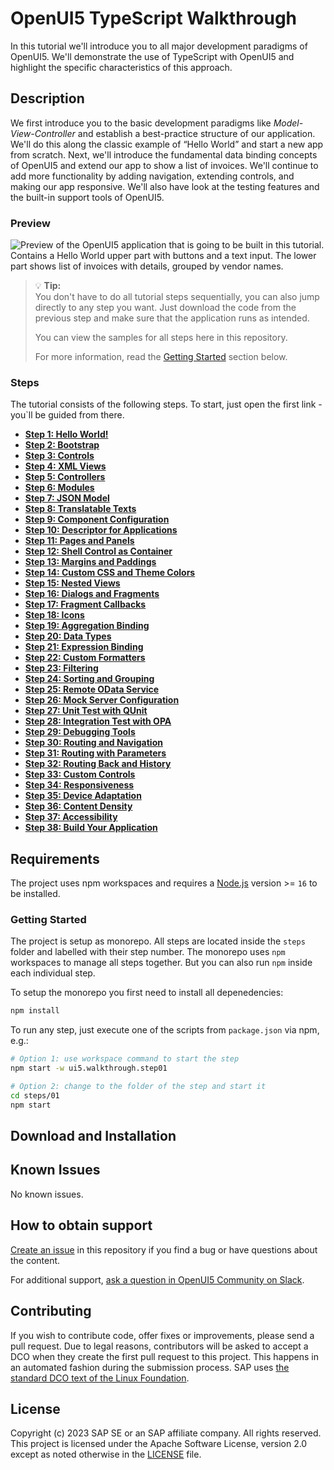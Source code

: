 <!--
# SAP-samples/repository-template
This default template for SAP Samples repositories includes files for README, LICENSE, and .reuse/dep5. All repositories on github.com/SAP-samples will be created based on this template.

# Containing Files

1. The LICENSE file:
In most cases, the license for SAP sample projects is `Apache 2.0`.

2. The .reuse/dep5 file: 
The [Reuse Tool](https://reuse.software/) must be used for your samples project. You can find the .reuse/dep5 in the project initial. Please replace the parts inside the single angle quotation marks < > by the specific information for your repository.

3. The README.md file (this file):
Please edit this file as it is the primary description file for your project. You can find some placeholder titles for sections below.
-->

# OpenUI5 TypeScript Walkthrough

In this tutorial we'll introduce you to all major development paradigms of OpenUI5. We'll demonstrate the use of TypeScript with OpenUI5 and highlight the specific characteristics of this approach.

## Description

We first introduce you to the basic development paradigms like *Model-View-Controller* and establish a best-practice structure of our application. We'll do this along the classic example of “Hello World” and start a new app from scratch. Next, we'll introduce the fundamental data binding concepts of OpenUI5 and extend our app to show a list of invoices. We'll continue to add more functionality by adding navigation, extending controls, and making our app responsive. We'll also have look at the testing features and the built-in support tools of OpenUI5.

### Preview

![Preview of the OpenUI5 application that is going to be built in this tutorial. Contains a Hello World upper part with buttons and a text input. The lower part shows list of invoices with details, grouped by vendor names.](https://sdk.openui5.org/docs/topics/loiofb12cea5ac9b45bb9007aac5a1a8689f_LowRes.png)

> :bulb: **Tip:** <br>
> You don't have to do all tutorial steps sequentially, you can also jump directly to any step you want. Just download the code from the previous step and make sure that the application runs as intended.
> 
> You can view the samples for all steps here in this repository.
>
> For more information, read the [Getting Started](#getting-started) section below.

### Steps

The tutorial consists of the following steps. To start, just open the first link - you`ll be guided from there.

- **[Step 1: Hello World!](/steps/01/README.md "As you know OpenUI5 is all about HTML5. Let’s get started with building a first “Hello World” with only HTML.")**  
- **[Step 2: Bootstrap](/steps/02/README.md "Before we can do something with OpenUI5, we need to load and initialize it. This process of loading and initializing OpenUI5 is called bootstrapping. Once this bootstrapping is finished, we simply	display an alert.")**
- **[Step 3: Controls](/steps/03/README.md "Now it is time to build our first little UI by replacing the \“Hello World\” text in the HTML body by the OpenUI5 control sap/m/Text. In the beginning, we will use the	JavaScript control interface to set up the UI, the control instance is then placed into the HTML body. ")**
- **[Step 4: XML Views](/steps/04/README.md "Putting all our UI into the index.ts file will very soon result in a messy setup, and there is quite a bit of work ahead	of us. So let’s do a first modularization by putting the sap/m/Text control into a dedicated view.")**
- **[Step 5: Controllers](/steps/05/README.md "In this step, we replace the text with a button and show the /“Hello World/” message when the button is pressed. The handling of the button's press event is implemented in the controller of the view.")**  
- **[Step 6: Modules](/steps/06/README.md "In OpenUI5, resources are often referred to as modules. In this step, we replace the alert from the last exercise with a proper Message Toast from the sap.m library.")**  
- **[Step 7: JSON Model](/steps/07/README.md "Now that we have set up the view and controller, it’s about time to think about the M in MVC.")**  
- **[Step 8: Translatable Texts](/steps/08/README.md "In this step we move the texts of our UI to a separate resource file.")**  
- **[Step 9: Component Configuration](/steps/09/README.md "After we have introduced all three parts of the Model-View-Controller /(MVC/) concept, we now come to another important structural aspect of OpenUI5. ")**  
- **[Step 10: Descriptor for Applications](/steps/10/README.md "All application-specific configuration settings will now further be put in a separate descriptor file called manifest.json. This clearly separates the application coding from the configuration settings and makes our app even more flexible. For example, all SAP Fiori applications are realized as components and come with a descriptor file in order to be hosted in the 	SAP Fiori launchpad.")**  
- **[Step 11: Pages and Panels](/steps/11/README.md "After all the work on the app structure it’s time to improve the look of our app. We will use two controls from the sap.m library to add a bit more &quot;bling&quot; to our UI. You will also learn about control aggregations in this step.")**  
- **[Step 12: Shell Control as Container](/steps/12/README.md "Now we use a shell control as container for our app and use it as our new root element. The shell takes care of visual adaptation of the application to the device’s screen size by introducing a so-called letterbox on desktop screens.")**  
- **[Step 13: Margins and Paddings](/steps/13/README.md "Our app content is still glued to the corners of the letterbox. To fine-tune our layout, we can add margins and paddings to the controls that we added in the previous step. ")**  
- **[Step 14: Custom CSS and Theme Colors](/steps/14/README.md "Sometimes we need to define some more fine-granular layouts and this is when we can use the flexibility of CSS by adding custom style classes to controls and style them as we like. ")**  
- **[Step 15: Nested Views](/steps/15/README.md "Our panel content is getting more and more complex and now it is time to move the panel content to a separate view. With that approach, the application structure is much easier to understand, and the individual parts of the app can be reused.")**  
- **[Step 16: Dialogs and Fragments](1/steps/16/README.md "In this step, we will take a closer look at another element which can be used to assemble views: the fragment. ")**  
- **[Step 17: Fragment Callbacks](/steps/17/README.md "Now that we have integrated the dialog, it's time to add some user interaction. The user will definitely want to close the dialog again at some point, so we add a button to close the dialog and assign an event handler.")**
- **[Step 18: Icons](/steps/18/README.md "Our dialog is still pretty much empty. Since OpenUI5 is shipped with a large icon font that contains more than 500 icons, we will add an icon to greet our users when the dialog is opened.")**  
- **[Step 19: Aggregation Binding](/steps/19/README.md "Now that we have established a good structure for our app, it's time to add some more functionality. We start exploring more features of data binding by adding some invoice data in JSON format that we display in a list below the panel.")**
- **[Step 20: Data Types](/steps/20/README.md "The list of invoices is already looking nice, but what is an invoice without a price assigned? Typically prices are stored in a technical format and with a /'./' delimiter in the data model. For example, our invoice for pineapples has the calculated price 87.2 without a currency. We are going to use the OpenUI5 data types to format the price properly, with a locale-dependent decimal separator and two digits after the separator.")**  
- **[Step 21: Expression Binding](/steps/21/README.md "Sometimes the predefined types of OpenUI5 are not flexible enough and you want to do a simple calculation or formatting in the view - that is where expressions are really helpful. We use them to format our price according to the current number in the data model.")**  
- **[Step 22: Custom Formatters](/steps/22/README.md "If we want to do a more complex logic for formatting properties of our data model, we can also write a custom formatting function. We will now add a localized status with a custom formatter, because the status in our data model is in a rather technical format.")**  
- **[Step 23: Filtering](/steps/23/README.md "In this step, we add a search field for our product list and define a filter that represents the search term. When searching, the list is automatically updated to show only the items that match the search term.")**  
- **[Step 24: Sorting and Grouping](/steps/24/README.md "To make our list of invoices even more user-friendly, we sort it alphabetically instead of just showing the order from the data model. Additionally, we introduce groups and add the company that ships the products so that the data is easier to consume.")**  
- **[Step 25: Remote OData Service](/steps/25/README.md "So far we have worked with local JSON data, but now we will access a real OData service to visualize remote data.")**  
- **[Step 26: Mock Server Configuration](/steps/26/README.md "We just ran our app against a real service, but for developing and testing our app we do not want to rely on the availability of the “real” service or put additional load on the system where the data service is located.")**  
- **[Step 27: Unit Test with QUnit](/steps/27/README.md "Now that we have a test folder in the app, we can start to increase our test coverage. ")**
- **[Step 28: Integration Test with OPA](/steps/28/README.md "If we want to test interaction patterns or more visual features of our app, we can also write an integration test. ")**  
- **[Step 29: Debugging Tools](/steps/29/README.md "Even though we have added a basic test coverage in the previous steps, it seems like we accidentally broke our app, because it does not display prices to our invoices anymore. We need to debug the issue and fix it before someone finds out.")**  
- **[Step 30: Routing and Navigation](/steps/30/README.md "So far, we have put all app content on one single page. As we add more and more features, we want to split the content and put it on separate pages.")**  
- **[Step 31: Routing with Parameters](/steps/31/README.md "We can now navigate between the overview and the detail page, but the actual item that we selected in the overview is not displayed on the detail page yet. A typical use case for our app is to show additional information for the selected item on the detail page. ")**  
- **[Step 32: Routing Back and History](/steps/32/README.md "Now we can navigate to our detail page and display an invoice, but we cannot go back to the overview page yet. We'll add a back button to the detail page and implement a function that shows our overview page again.")**
- **[Step 33: Custom Controls](/steps/33/README.md "In this step, we are going to extend the functionality of OpenUI5 with a custom control. We want to rate the product shown on the detail page, so we create a composition of multiple standard controls using the OpenUI5 extension mechanism and add some glue code to make them work nicely together. This way, we can reuse the control across the app and keep all related functionality in one module.")**  
- **[Step 34: Responsiveness](/steps/34/README.md "In this step, we improve the responsiveness of our app. OpenUI5 applications can be run on phone, tablet, and desktop devices and we can configure the application to make best use of the screen estate for each scenario. Fortunately, OpenUI5 controls like the 	sap.m.Table already deliver a lot of features that we can use.")**  
- **[Step 35: Device Adaptation](/steps/35/README.md "We now configure the visibility and properties of controls based on the device that we run the application on. By making use of the sap.ui.Device API and defining a device model we will make the app look great on many devices.")**  
- **[Step 36: Content Density](/steps/36/README.md "In this step of our Walkthrough tutorial, we adjust the content density based on the user’s device. OpenUI5 contains different content densities allowing you to display larger controls for touch-enabled devices and a smaller, more compact design for devices that are operated by mouse. In our app, we will detect the device and adjust the density accordingly.")**  
- **[Step 37: Accessibility](/steps/37/README.md "In this step we're going to improve the accessibility of our app.")**  
- **[Step 38: Build Your Application](/steps/38/README.md "In this step we're going to build our application and consume the speed of a built OpenUI5 application.")**

## Requirements

The project uses npm workspaces and requires a [Node.js](https://nodejs.org/) version  >= `16` to be installed.

### Getting Started

The project is setup as monorepo. All steps are located inside the `steps` folder and labelled with their step number. The monorepo uses `npm` workspaces to manage all steps together. But you can also run `npm` inside each individual step.

To setup the monorepo you first need to install all depenedencies:

```sh
npm install
```

To run any step, just execute one of the scripts from `package.json` via npm, e.g.:

```sh
# Option 1: use workspace command to start the step
npm start -w ui5.walkthrough.step01

# Option 2: change to the folder of the step and start it
cd steps/01 
npm start
```

## Download and Installation

<!--
TODO

* create GitHub pages to showcase the built examples
* create ZIP files for each step which can be downloaded
-->

## Known Issues

No known issues.

## How to obtain support

[Create an issue](https://github.com/SAP-samples/ui5-typescript-walkthrough/issues) in this repository if you find a bug or have questions about the content.

For additional support, [ask a question in OpenUI5 Community on Slack](https://ui5-slack-invite.cfapps.eu10.hana.ondemand.com/).

## Contributing

If you wish to contribute code, offer fixes or improvements, please send a pull request. Due to legal reasons, contributors will be asked to accept a DCO when they create the first pull request to this project. This happens in an automated fashion during the submission process. SAP uses [the standard DCO text of the Linux Foundation](https://developercertificate.org/).

## License

Copyright (c) 2023 SAP SE or an SAP affiliate company. All rights reserved. This project is licensed under the Apache Software License, version 2.0 except as noted otherwise in the [LICENSE](LICENSE) file.
